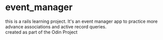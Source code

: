 # event_manager
this is a rails learning project.  It's an event manager app to practice more advance associations and active record queries.  
created as part of the Odin Project
